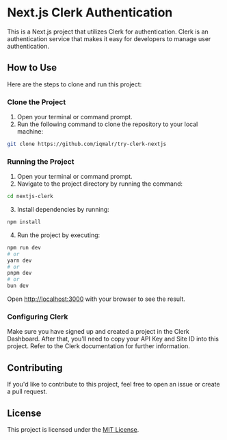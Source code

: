 # Next.js Clerk Authentication

This is a Next.js project that utilizes Clerk for authentication. Clerk is an authentication service that makes it easy for developers to manage user authentication.

## How to Use

Here are the steps to clone and run this project:

### Clone the Project

1. Open your terminal or command prompt.
2. Run the following command to clone the repository to your local machine:

```bash
git clone https://github.com/iqmalr/try-clerk-nextjs
```

### Running the Project

1. Open your terminal or command prompt.
2. Navigate to the project directory by running the command:

```bash
cd nextjs-clerk
```

3. Install dependencies by running:

```bash
npm install
```

4. Run the project by executing:

```bash
npm run dev
# or
yarn dev
# or
pnpm dev
# or
bun dev
```

Open [http://localhost:3000](http://localhost:3000) with your browser to see the result.

### Configuring Clerk

Make sure you have signed up and created a project in the Clerk Dashboard. After that, you'll need to copy your API Key and Site ID into this project. Refer to the Clerk documentation for further information.

## Contributing

If you'd like to contribute to this project, feel free to open an issue or create a pull request.

## License

This project is licensed under the [MIT License](LICENSE).
